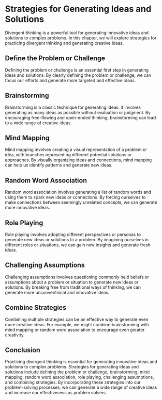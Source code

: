 Strategies for Generating Ideas and Solutions
=======================================================================================

Divergent thinking is a powerful tool for generating innovative ideas and solutions to complex problems. In this chapter, we will explore strategies for practicing divergent thinking and generating creative ideas.

Define the Problem or Challenge
-------------------------------

Defining the problem or challenge is an essential first step in generating ideas and solutions. By clearly defining the problem or challenge, we can focus our efforts and generate more targeted and effective ideas.

Brainstorming
-------------

Brainstorming is a classic technique for generating ideas. It involves generating as many ideas as possible without evaluation or judgment. By encouraging free-flowing and open-ended thinking, brainstorming can lead to a wide range of creative ideas.

Mind Mapping
------------

Mind mapping involves creating a visual representation of a problem or idea, with branches representing different potential solutions or approaches. By visually organizing ideas and connections, mind mapping can help us identify patterns and generate new ideas.

Random Word Association
-----------------------

Random word association involves generating a list of random words and using them to spark new ideas or connections. By forcing ourselves to make connections between seemingly unrelated concepts, we can generate more innovative ideas.

Role Playing
------------

Role playing involves adopting different perspectives or personas to generate new ideas or solutions to a problem. By imagining ourselves in different roles or situations, we can gain new insights and generate fresh ideas.

Challenging Assumptions
-----------------------

Challenging assumptions involves questioning commonly held beliefs or assumptions about a problem or situation to generate new ideas or solutions. By breaking free from traditional ways of thinking, we can generate more unconventional and innovative ideas.

Combine Strategies
------------------

Combining multiple strategies can be an effective way to generate even more creative ideas. For example, we might combine brainstorming with mind mapping or random word association to encourage even greater creativity.

Conclusion
----------

Practicing divergent thinking is essential for generating innovative ideas and solutions to complex problems. Strategies for generating ideas and solutions include defining the problem or challenge, brainstorming, mind mapping, random word association, role playing, challenging assumptions, and combining strategies. By incorporating these strategies into our problem-solving processes, we can generate a wide range of creative ideas and increase our effectiveness as problem solvers.
